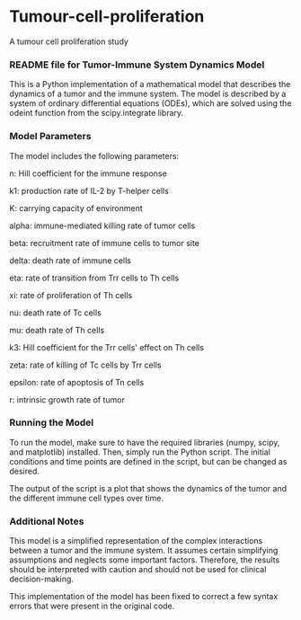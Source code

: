 # Tumour-cell-proliferation
A tumour cell proliferation study


### README file for Tumor-Immune System Dynamics Model
This is a Python implementation of a mathematical model that describes the dynamics of a tumor and the immune system. The model is described by a system of ordinary differential equations (ODEs), which are solved using the odeint function from the scipy.integrate library.

### Model Parameters
The model includes the following parameters:

n: Hill coefficient for the immune response

k1: production rate of IL-2 by T-helper cells

K: carrying capacity of environment

alpha: immune-mediated killing rate of tumor cells

beta: recruitment rate of immune cells to tumor site

delta: death rate of immune cells

eta: rate of transition from Trr cells to Th cells

xi: rate of proliferation of Th cells

nu: death rate of Tc cells

mu: death rate of Th cells

k3: Hill coefficient for the Trr cells' effect on Th cells

zeta: rate of killing of Tc cells by Trr cells

epsilon: rate of apoptosis of Tn cells

r: intrinsic growth rate of tumor


### Running the Model
To run the model, make sure to have the required libraries (numpy, scipy, and matplotlib) installed. Then, simply run the Python script. The initial conditions and time points are defined in the script, but can be changed as desired.

The output of the script is a plot that shows the dynamics of the tumor and the different immune cell types over time.

### Additional Notes
This model is a simplified representation of the complex interactions between a tumor and the immune system. It assumes certain simplifying assumptions and neglects some important factors. Therefore, the results should be interpreted with caution and should not be used for clinical decision-making.

This implementation of the model has been fixed to correct a few syntax errors that were present in the original code.
